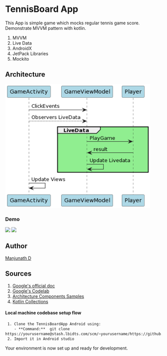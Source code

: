 # TennisBoard App

This App is simple game which mocks regular tennis game score. Demonstrate MVVM pattern with kotlin.

1.	MVVM
2.	Live Data
3.	AndroidX
4.	JetPack Libraries
5.	Mockito


## Architecture
<img alt="App High Level Architecture" height="400px" src="https://github.com/manju1375/TennisBoardApp/blob/master/sequence_diagram.png" />

### Demo
<img  height="400px" src="https://github.com/manju1375/TennisBoardApp/blob/master/XRecorder_23112022_091756.gif"/>
<img  height="400px" src="https://github.com/manju1375/TennisBoardApp/blob/master/XRecorder_23112022_091952.gif"/>


## Author
[Manjunath D]( https://github.com/manju1375)


## Sources
1.	[Google's official doc](https://developer.android.com/jetpack/docs/guide)
2.	[Google's Codelab](https://codelabs.developers.google.com/codelabs/android-training-livedata-viewmodel/#0)
3.	[Architecture Components Samples](https://github.com/android/architecture-components-samples/tree/88747993139224a4bb6dbe985adf652d557de621)
4.  [Kotlin Collections](https://kotlinlang.org/docs/collections-overview.html)


#### **Local machine codebase setup flow**

     1. Clone the TennisBoardApp Android using:
        - **Command:**  git clone https://yourusername@stash.lbidts.com/scm/~yourusername/https://github.com/manju1375/TennisBoardApp.git
     2. Import it in Android studio

Your environment is now set up and ready for development.
